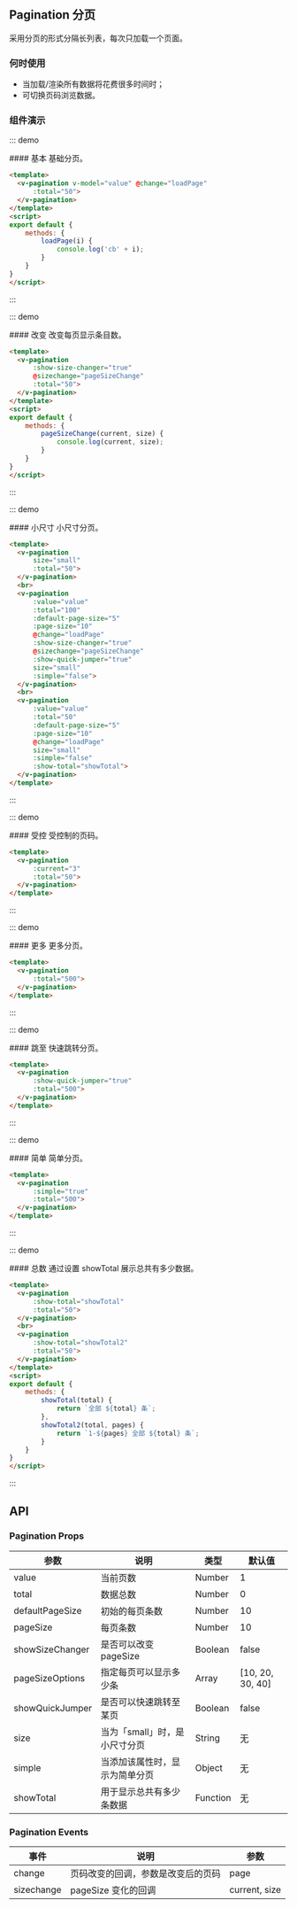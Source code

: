 <script>
export default {
    data: ()=> ({
        value: 1
    }),
    methods: {
        pageSizeChange(current, size) {
            console.log(current, size);
        },
        showTotal(total) {
            return `全部 ${total} 条`;
        },
        showTotal2(total,pages) {
            return `1-${pages} 全部 ${total} 条`;
        },
        loadPage(i) {
          	console.log('cb' + i);
        }
    }
}
</script>

## Pagination 分页

采用分页的形式分隔长列表，每次只加载一个页面。

### 何时使用
- 当加载/渲染所有数据将花费很多时间时；
- 可切换页码浏览数据。

### 组件演示
::: demo
<summary>
  #### 基本
  基础分页。
</summary>

```html
<template>
  <v-pagination v-model="value" @change="loadPage"
      :total="50">
  </v-pagination>
</template>
<script>
export default {
    methods: {
        loadPage(i) {
            console.log('cb' + i);
        }
    }
}
</script>
```

:::

::: demo
<summary>
  #### 改变
  改变每页显示条目数。
</summary>

```html
<template>
  <v-pagination
      :show-size-changer="true"
      @sizechange="pageSizeChange"
      :total="50">
  </v-pagination>
</template>
<script>
export default {
    methods: {
        pageSizeChange(current, size) {
            console.log(current, size);
        }
    }
}
</script>
```

:::

::: demo
<summary>
  #### 小尺寸
  小尺寸分页。
</summary>

```html
<template>
  <v-pagination
      size="small"
      :total="50">
  </v-pagination>
  <br>
  <v-pagination
      :value="value"
      :total="100"
      :default-page-size="5"
      :page-size="10"
      @change="loadPage"
      :show-size-changer="true"
      @sizechange="pageSizeChange"
      :show-quick-jumper="true"
      size="small"
      :simple="false">
  </v-pagination>
  <br>
  <v-pagination
      :value="value"
      :total="50"
      :default-page-size="5"
      :page-size="10"
      @change="loadPage"
      size="small"
      :simple="false"
      :show-total="showTotal">
  </v-pagination>
</template>
```

:::

::: demo
<summary>
  #### 受控
  受控制的页码。
</summary>

```html
<template>
  <v-pagination
      :current="3"
      :total="50">
  </v-pagination>
</template>
```

:::

::: demo
<summary>
  #### 更多
  更多分页。
</summary>

```html
<template>
  <v-pagination
      :total="500">
  </v-pagination>
</template>
```

:::

::: demo
<summary>
  #### 跳至
  快速跳转分页。
</summary>

```html
<template>
  <v-pagination
      :show-quick-jumper="true"
      :total="500">
  </v-pagination>
</template>
```

:::

::: demo
<summary>
  #### 简单
  简单分页。
</summary>

```html
<template>
  <v-pagination
      :simple="true"
      :total="500">
  </v-pagination>
</template>
```

:::

::: demo
<summary>
  #### 总数
  通过设置 showTotal 展示总共有多少数据。
</summary>

```html
<template>
  <v-pagination
      :show-total="showTotal"
      :total="50">
  </v-pagination>
  <br>
  <v-pagination
      :show-total="showTotal2"
      :total="50">
  </v-pagination>
</template>
<script>
export default {
    methods: {
        showTotal(total) {
            return `全部 ${total} 条`;
        },
        showTotal2(total, pages) {
            return `1-${pages} 全部 ${total} 条`;
        }
    }
}
</script>
```

:::

## API
### Pagination Props
| 参数        | 说明           | 类型               | 默认值       |
|------------|----------------|-------------------|-------------|
| value    | 当前页数 | Number | 1 |
| total | 数据总数 | Number | 0 |
| defaultPageSize | 初始的每页条数 | Number | 10 |
| pageSize    | 每页条数 | Number | 10 |
| showSizeChanger | 是否可以改变 pageSize | Boolean | false |
| pageSizeOptions | 指定每页可以显示多少条 | Array | [10, 20, 30, 40] |
| showQuickJumper | 是否可以快速跳转至某页 | Boolean | false |
| size | 当为「small」时，是小尺寸分页 | String | 无 |
| simple | 当添加该属性时，显示为简单分页 | Object | 无 |
| showTotal    | 用于显示总共有多少条数据 | Function | 无 |

### Pagination Events
| 事件        | 说明           | 参数        |
|------------|----------------|------------|
| change    | 页码改变的回调，参数是改变后的页码 | page |
| sizechange    | pageSize 变化的回调 | current, size |

